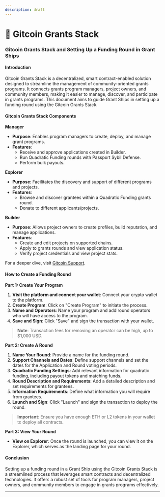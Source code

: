 ```yaml
---
description: draft
---
```


# 🤹 Gitcoin Grants Stack

### Gitcoin Grants Stack and Setting Up a Funding Round in Grant Ships

#### Introduction

Gitcoin Grants Stack is a decentralized, smart contract-enabled solution designed to streamline the management of community-oriented grants programs. It connects grants program managers, project owners, and community members, making it easier to manage, discover, and participate in grants programs. This document aims to guide Grant Ships in setting up a funding round using the Gitcoin Grants Stack.

#### Gitcoin Grants Stack Components

**Manager**

* **Purpose**: Enables program managers to create, deploy, and manage grant programs.
* **Features**:
  * Receive and approve applications created in Builder.
  * Run Quadratic Funding rounds with Passport Sybil Defense.
  * Perform bulk payouts.

**Explorer**

* **Purpose**: Facilitates the discovery and support of different programs and projects.
* **Features**:
  * Browse and discover grantees within a Quadratic Funding grants round.
  * Donate to different applicants/projects.

**Builder**

* **Purpose**: Allows project owners to create profiles, build reputation, and manage applications.
* **Features**:
  * Create and edit projects on supported chains.
  * Apply to grants rounds and view application status.
  * Verify project credentials and view project stats.

For a deeper dive, visit [Gitcoin Support](https://support.gitcoin.co/gitcoin-knowledge-base/gitcoin-grants-program/what-is-gitcoin-grants-stack).

#### How to Create a Funding Round

**Part 1: Create Your Program**

1. **Visit the platform and connect your wallet**: Connect your crypto wallet to the platform.
2. **Create Program**: Click on "Create Program" to initiate the process.
3. **Name and Operators**: Name your program and add round operators who will have access to the program.
4. **Save and Sign**: Click "Save" and sign the transaction with your wallet.

> **Note**: Transaction fees for removing an operator can be high, up to $1,000 USD.

**Part 2: Create A Round**

1. **Name Your Round**: Provide a name for the funding round.
2. **Support Channels and Dates**: Define support channels and set the dates for the Application and Round voting periods.
3. **Quadratic Funding Settings**: Add relevant information for quadratic funding, including payout tokens and matching funds.
4. **Round Description and Requirements**: Add a detailed description and set requirements for grantees.
5. **Information Requirements**: Define what information you will require from grantees.
6. **Launch and Sign**: Click "Launch" and sign the transaction to deploy the round.

> **Important**: Ensure you have enough ETH or L2 tokens in your wallet to deploy all contracts.

**Part 3: View Your Round**

* **View on Explorer**: Once the round is launched, you can view it on the Explorer, which serves as the landing page for your round.

#### Conclusion

Setting up a funding round in a Grant Ship using the Gitcoin Grants Stack is a streamlined process that leverages smart contracts and decentralized technologies. It offers a robust set of tools for program managers, project owners, and community members to engage in grants programs effectively.

***

